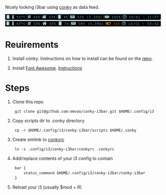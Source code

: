 Nicely looking i3bar using [conky](https://github.com/brndnmtthws/conky) as data feed.

![screenshot](img/bar.png)
![screenshot](img/bar_orange.png)

# Reuirements

1. Install conky. Instructions on how to install can be found on the [repo](https://github.com/brndnmtthws/conky/wiki/Installation#conky-on-operating-systems).

2. Install [Font Awesome](https://github.com/FortAwesome/Font-Awesome). [Instructions](https://fontawesome.com/how-to-use/on-the-web/setup/using-package-managers)

# Steps

1. Clone this repo  
    
        git clone git@github.com:emvoo/conky-i3bar.git $HOME/.config/i3

1. Copy scripts dir to .conky directory  

        cp -r $HOME/.config/i3/conky-i3bar/scripts $HOME/.conky 

1. Create simlink to [conkyrc](conkyrc)

        ln -s .config/i3/conky-i3bar/conkyrc .conkyrc

1. Add/replace contents of your i3 config to contain  
      
        bar {
            status_command $HOME/.config/i3/conky-i3bar/conky-i3bar
        }

1. Reload your i3 (usually $mod + R)
